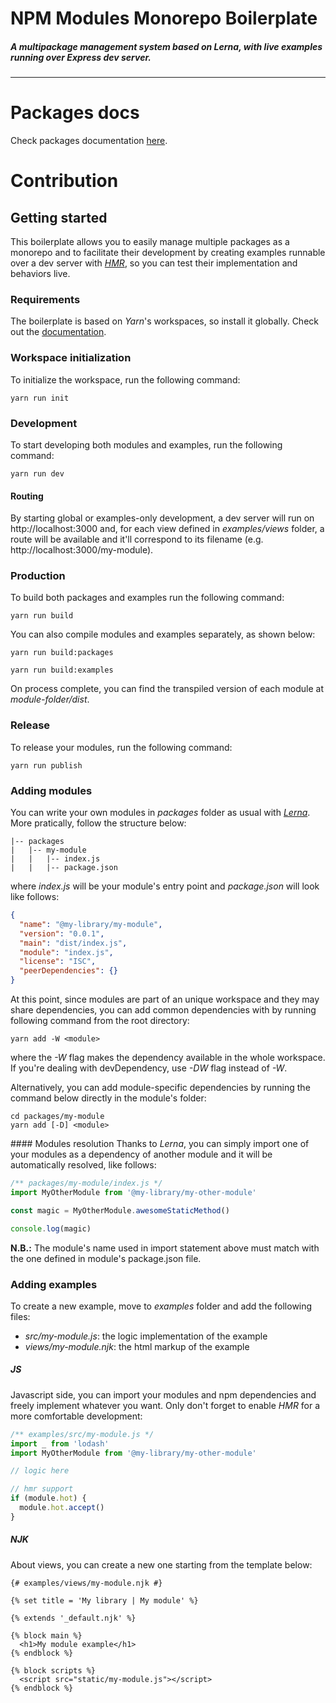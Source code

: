 # NPM Modules Monorepo Boilerplate
##### A multipackage management system based on *Lerna*, with live examples running over *Express* dev server.

---

# Packages docs
Check packages documentation [here](PACKAGES.md).

# Contribution

## Getting started
This boilerplate allows you to easily manage multiple packages as a monorepo and to facilitate their development by creating examples runnable over a dev server with *[HMR](https://webpack.js.org/concepts/hot-module-replacement/)*, so you can test their implementation and behaviors live.

### Requirements
The boilerplate is based on *Yarn*'s workspaces, so install it globally. Check out the [documentation](https://yarnpkg.com/en/docs/install).

### Workspace initialization
To initialize the workspace, run the following command:

```
yarn run init
```

### Development
To start developing both modules and examples, run the following command:

```
yarn run dev
```

#### Routing
By starting global or examples-only development, a dev server will run on http://localhost:3000 and, for each view defined in *examples/views* folder, a route will be available and it'll correspond to its filename (e.g. http://localhost:3000/my-module).

### Production
To build both packages and examples run the following command:

```
yarn run build
```

You can also compile modules and examples separately, as shown below:

```
yarn run build:packages
```

```
yarn run build:examples
```

On process complete, you can find the transpiled version of each module at *module-folder/dist*.

### Release
To release your modules, run the following command:

```
yarn run publish
```

### Adding modules
You can write your own modules in *packages* folder as usual with *[Lerna](https://github.com/lerna/lerna)*.
More pratically, follow the structure below:

```
|-- packages
|   |-- my-module
|   |   |-- index.js
|   |   |-- package.json
```

where *index.js* will be your module's entry point and *package.json* will look like follows:

```json
{
  "name": "@my-library/my-module",
  "version": "0.0.1",
  "main": "dist/index.js",
  "module": "index.js",
  "license": "ISC",
  "peerDependencies": {}
}
```

At this point, since modules are part of an unique workspace and they may share dependencies, you can add common dependencies with by running following command from the root directory:

```
yarn add -W <module>
```

where the *-W* flag makes the dependency available in the whole workspace. If you're dealing with devDependency, use *-DW* flag instead of *-W*.

Alternatively, you can add module-specific dependencies by running the command below directly in the module's folder:

```
cd packages/my-module
yarn add [-D] <module>
```

#### Modules resolution
Thanks to *Lerna*, you can simply import one of your modules as a dependency of another module and it will be automatically resolved, like follows:

```js
/** packages/my-module/index.js */
import MyOtherModule from '@my-library/my-other-module'

const magic = MyOtherModule.awesomeStaticMethod()

console.log(magic)
```

__N.B.:__ The module's name used in import statement above must match with the one defined in module's package.json file.

### Adding examples
To create a new example, move to *examples* folder and add the following files:

- *src/my-module.js*: the logic implementation of the example
- *views/my-module.njk*: the html markup of the example

##### JS
Javascript side, you can import your modules and npm dependencies and freely implement whatever you want. Only don't forget to enable *HMR* for a more comfortable development:

```js
/** examples/src/my-module.js */
import _ from 'lodash'
import MyOtherModule from '@my-library/my-other-module'

// logic here

// hmr support
if (module.hot) {
  module.hot.accept()
}
```

##### NJK
About views, you can create a new one starting from the template below:

```twig
{# examples/views/my-module.njk #}

{% set title = 'My library | My module' %}

{% extends '_default.njk' %}

{% block main %}
  <h1>My module example</h1>
{% endblock %}

{% block scripts %}
  <script src="static/my-module.js"></script>
{% endblock %}
```